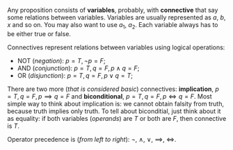 Any proposition consists of **variables**, probably, with **connective** that say some relations between variables. 
Variables are usually represented as $a$, $b$, $x$ and so on. You may also want to use $a_{1}$, $a_{2}$.
Each variable always has to be either true or false.

Connectives represent relations between variables using logical operations:
- NOT (_negation_): $p = T, \neg p = F$;
- AND (_conjunction_): $p = T, q = F, p \land q = F$;
- OR (_disjunction_): $p = T, q = F, p \lor q = T$;

There are two more (_that is considered basic_) connectives: **implication**, $p = T, q = F, p \implies q = F$ and **biconditional**, $p = T, q = F, p \iff q = F$.
Most simple way to think about implication is: we cannot obtain falsity from truth, because truth implies only truth.
To tell about biconditial, just think about it as equality: if both variables (_operands_) are $T$ or both are $F$, then connective is $T$.

Operator precedence is (_from left to right_): $\neg$, $\land$, $\lor$, $\implies$, $\iff$.
